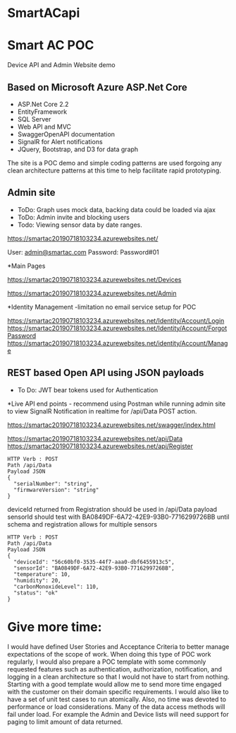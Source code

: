 # SmartACapi
# Smart AC POC

Device API and Admin Website demo

## Based on Microsoft Azure ASP.Net Core
* ASP.Net Core 2.2
* EntityFramework 
* SQL Server
* Web API and MVC
* SwaggerOpenAPI documentation
* SignalR for Alert notifications
* JQuery, Bootstrap, and D3 for data graph


The site is a POC demo and simple coding patterns are used forgoing any clean architecture patterns at this time to help facilitate rapid prototyping.

## Admin site
* ToDo: Graph uses mock data, backing data could be loaded via ajax
* ToDo: Admin invite and blocking users
* Todo: Viewing sensor data by date ranges.

https://smartac20190718103234.azurewebsites.net/

User: admin@smartac.com
Password: Password#01

*Main Pages

https://smartac20190718103234.azurewebsites.net/Devices

https://smartac20190718103234.azurewebsites.net/Admin

*Identity Management -limitation no email service setup for POC

https://smartac20190718103234.azurewebsites.net/Identity/Account/Login
https://smartac20190718103234.azurewebsites.net/Identity/Account/ForgotPassword
https://smartac20190718103234.azurewebsites.net/identity/Account/Manage


## REST based Open API using JSON payloads
* To Do: JWT bear tokens used for Authentication

*Live API end points - recommend using Postman while running admin site to view SignalR Notification in realtime for /api/Data POST action.


https://smartac20190718103234.azurewebsites.net/swagger/index.html

https://smartac20190718103234.azurewebsites.net/api/Data
https://smartac20190718103234.azurewebsites.net/api/Register

```
HTTP Verb : POST
Path /api/Data
Payload JSON
{
  "serialNumber": "string",
  "firmwareVersion": "string"
}
```
deviceId returned from Registration should be used in /api/Data payload
sensorId should test with BA0849DF-6A72-42E9-93B0-7716299726BB
until schema and registration allows for multiple sensors
```
HTTP Verb : POST
Path /api/Data
Payload JSON
{
  "deviceId": "56c60bf0-3535-44f7-aaa0-dbf6455913c5",
  "sensorId": "BA0849DF-6A72-42E9-93B0-7716299726BB",
  "temperature": 10,
  "humidity": 20,
  "carbonMonoxideLevel": 110,
  "status": "ok"
}
```
# Give more time:
I would have defined User Stories and Acceptance Criteria to better manage expectations of the scope of work. When doing this type of POC work regularly, I would also prepare a POC template with some commonly requested features such as authentication, authorization, notification, and logging in a clean architecture so that I would not have to start from nothing.  Starting with a good template would allow me to send more time engaged with the customer on their domain specific requirements. I would also like to have a set of unit test cases to run atomically. Also, no time was devoted to performance or load considerations.  Many of the data access methods will fail under load. For example the Admin and Device lists will need support for paging to limit amount of data returned.
